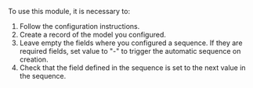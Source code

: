 To use this module, it is necessary to:

1.  Follow the configuration instructions.
2.  Create a record of the model you configured.
3.  Leave empty the fields where you configured a sequence. If they are
    required fields, set value to "-" to trigger the automatic sequence
    on creation.
4.  Check that the field defined in the sequence is set to the next
    value in the sequence.
